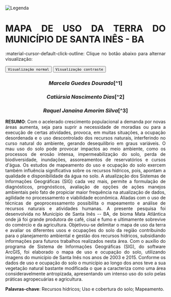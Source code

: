 
![Legenda](../imagens/capitulo.png)

# **MAPA DE USO DA TERRA DO MUNICÍPIO DE SANTA INÊS - BA**

:material-cursor-default-click-outline: Clique no botão abaixo para alternar visualização:

<div class="tx-switch">
  <button data-md-color-scheme="default"><code>Visualização normal</code></button>
  <button data-md-color-scheme="slate"><code>Visualização contraste</code></button>
</div>

<script>
  var buttons = document.querySelectorAll("button[data-md-color-scheme]")
  buttons.forEach(function(button) {
    button.addEventListener("click", function() {
      var attr = this.getAttribute("data-md-color-scheme")
      document.body.setAttribute("data-md-color-scheme", attr)
      var name = document.querySelector("#__code_0 code span:nth-child(7)")
      name.textContent = attr
    })
  })
</script>

<style>
body {text-align: justify}
div.a {
  text-indent: 50px;
}
p.recuo {
  padding-left: 130px;
  font-size: small;
  text-align: justify;
}
</style>

<center><h3><em>Marcela Guedes Dourado</em>[^1]</h3></center>

<center><h3><em>Catiúrsia Nascimento Dias</em>[^2]</h3></center>

<center><h3><em>Raquel Janaina Amorim Silva</em>[^3]</h3></center>


[^1]: Graduanda em Engenharia Florestal, Universidade Federal do Recôncavo da
	Bahia -- UFRB, Cruz das Almas, BA, mailto:marcelaguedesd@gmail.com.

[^2]: Engenheira Florestal, Universidade Federal do Recôncavo da Bahia --
	UFRB, Cruz das Almas, BA, kalnascdias@gmail.com.

[^3]: Graduanda em Engenharia Florestal, Universidade Federal do Recôncavo da
	Bahia -- UFRB, Cruz das Almas, BA, raquel.amorimrc@hotmail.com


**RESUMO**: Com o acelerado crescimento populacional a demanda por
 novas áreas aumenta, seja para suprir a necessidade de moradias ou para
 a execução de certas atividades, provoca, em muitas situações, a
 ocupação desordenada e o uso descontrolado dos recursos naturais,
 interferindo no curso natural do ambiente, gerando desequilíbrio em
 graus variáveis. O mau uso do solo pode provocar impactos ao meio
 ambiente, como os processos de erosão intensa, impermeabilização do
 solo, perda de biodiversidade, inundações, assoreamentos de
 reservatórios e cursos d'água. Os estudos de mapeamento do uso e
 ocupação do solo exercem também influência significativa sobre os
 recursos hídricos, pois, apontam a qualidade e disponibilidade da água
 no solo. A atualização dos Sistemas de Informações Geográficas (SIG)
 cada vez mais, permite a formulação de diagnósticos, prognósticos,
 avaliação de opções de ações manejos ambientais pelo fato de propiciar
 maior frequência na atualização de dados, agilidade no processamento e
 viabilidade econômica. Aliadas com o uso de técnicas de geoprocessamento
 possibilita o mapeamento e análise de recursos naturais e atividades
 humanas. A presente pesquisa foi desenvolvida no Município de Santa Inês
 -- BA, de bioma Mata Atlântica onde já foi grande produtora de café,
 cisal e fumo e ultimamente sobrevive do comércio e da agricultura.
 Objetivou-se delimitar o mapa de uso da terra e avaliar os diferentes
 usos e ocupações do solo da região contribuindo para o planejamento
 ambiental e gestão dos recursos hídricos, subsidiando informações para
 futuros trabalhos realizados nesta área. Com o auxílio do programa de
 Sistema de Informações Geográficas (SIG), do software ArcGIS, foi
 elaborado o mapa de uso e ocupação do solo, utilizando imagens do
 município de Santa Inês nos anos de 2003 e 2015. Conforme os dados de
 uso e ocupação do solo o município ao longo dos anos teve a sua
 vegetação natural bastante modificada o que a caracteriza como uma área
 consideravelmente antropizada, apresentando um intenso uso do solo pelas
 práticas agropecuárias e agricultura.
 
 **Palavras-chave**: Recursos hídricos; Uso e cobertura do solo;
 Mapeamento.